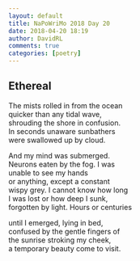 ```yaml
---  
layout: default  
title: NaPoWriMo 2018 Day 20  
date: 2018-04-20 18:19  
author: DavidRL  
comments: true  
categories: [poetry]
---  
```

## Ethereal  

The mists rolled in from the ocean  
quicker than any tidal wave,  
shrouding the shore in confusion.  
In seconds unaware sunbathers  
were swallowed up by cloud.  

And my mind was submerged.  
Neurons eaten by the fog. I was  
unable to see my hands  
or anything, except a constant  
wispy grey. I cannot know how long  
I was lost or how deep I sunk,  
forgotten by light. Hours or centuries  

until I emerged, lying in bed,  
confused by the gentle fingers of  
the sunrise stroking my cheek,  
a temporary beauty come to visit.  
